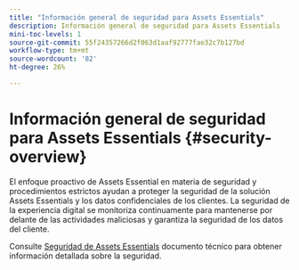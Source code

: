 ```yaml
---
title: "Información general de seguridad para Assets Essentials"
description: Información general de seguridad para Assets Essentials
mini-toc-levels: 1
source-git-commit: 55f24357266d2f063d1aaf92777fae32c7b127bd
workflow-type: tm+mt
source-wordcount: '82'
ht-degree: 26%

---
```


# Información general de seguridad para Assets Essentials {#security-overview}

El enfoque proactivo de Assets Essential en materia de seguridad y procedimientos estrictos ayudan a proteger la seguridad de la solución Assets Essentials y los datos confidenciales de los clientes. La seguridad de la experiencia digital se monitoriza continuamente para mantenerse por delante de las actividades maliciosas y garantiza la seguridad de los datos del cliente.

Consulte [Seguridad de Assets Essentials](https://www.adobe.com/content/dam/cc/en/trust-center/ungated/whitepapers/experience-cloud/adobe-experience-manager-assets-essentials-security-overview.pdf) documento técnico para obtener información detallada sobre la seguridad.
